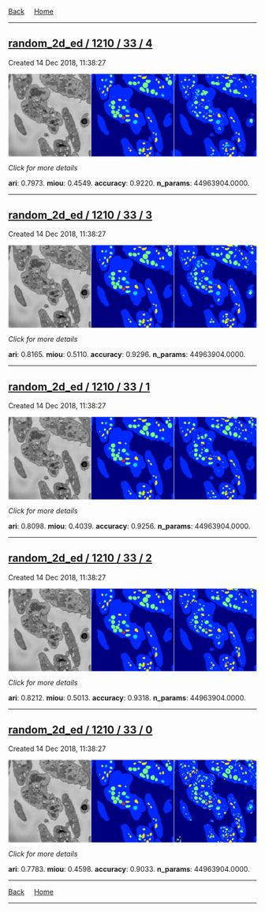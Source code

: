 
[Back](..)&nbsp;&nbsp;&nbsp;&nbsp;&nbsp;[Home](https://leapmanlab.github.io/snapshots)

---

<div class="summary"><a href="4"><h2>random_2d_ed / 1210 / 33 / 4</h2></a><p>Created 14 Dec 2018, 11:38:27
</p><a href="4"><img src="4/media/summary.png" align="center"></a><p>
<i>Click for more details</i>
</p></div>

**ari**: 0.7973. **miou**: 0.4549. **accuracy**: 0.9220. **n_params**: 44963904.0000. 

---

<div class="summary"><a href="3"><h2>random_2d_ed / 1210 / 33 / 3</h2></a><p>Created 14 Dec 2018, 11:38:27
</p><a href="3"><img src="3/media/summary.png" align="center"></a><p>
<i>Click for more details</i>
</p></div>

**ari**: 0.8165. **miou**: 0.5110. **accuracy**: 0.9296. **n_params**: 44963904.0000. 

---

<div class="summary"><a href="1"><h2>random_2d_ed / 1210 / 33 / 1</h2></a><p>Created 14 Dec 2018, 11:38:27
</p><a href="1"><img src="1/media/summary.png" align="center"></a><p>
<i>Click for more details</i>
</p></div>

**ari**: 0.8098. **miou**: 0.4039. **accuracy**: 0.9256. **n_params**: 44963904.0000. 

---

<div class="summary"><a href="2"><h2>random_2d_ed / 1210 / 33 / 2</h2></a><p>Created 14 Dec 2018, 11:38:27
</p><a href="2"><img src="2/media/summary.png" align="center"></a><p>
<i>Click for more details</i>
</p></div>

**ari**: 0.8212. **miou**: 0.5013. **accuracy**: 0.9318. **n_params**: 44963904.0000. 

---

<div class="summary"><a href="0"><h2>random_2d_ed / 1210 / 33 / 0</h2></a><p>Created 14 Dec 2018, 11:38:27
</p><a href="0"><img src="0/media/summary.png" align="center"></a><p>
<i>Click for more details</i>
</p></div>

**ari**: 0.7783. **miou**: 0.4598. **accuracy**: 0.9033. **n_params**: 44963904.0000. 

---

[Back](..)&nbsp;&nbsp;&nbsp;&nbsp;&nbsp;[Home](https://leapmanlab.github.io/snapshots)

---